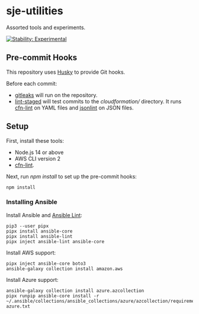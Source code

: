 # sje-utilities

Assorted tools and experiments.

[![Stability: Experimental](https://masterminds.github.io/stability/experimental.svg)](https://masterminds.github.io/stability/experimental.html)

## Pre-commit Hooks

This repository uses [Husky](https://typicode.github.io/husky/) to provide Git hooks.

Before each commit:

- [gitleaks](https://github.com/zricethezav/gitleaks) will run on the repository.
- [lint-staged](https://github.com/okonet/lint-staged) will test commits to the *cloudformation/* directory. It runs [cfn-lint](https://github.com/aws-cloudformation/cfn-lint) on YAML files and [jsonlint](https://www.npmjs.com/package/jsonlint) on JSON files.

## Setup

First, install these tools:

- Node.js 14 or above
- AWS CLI version 2
- [cfn-lint](https://github.com/aws-cloudformation/cfn-lint).

Next, run *npm install* to set up the pre-commit hooks:

    npm install

### Installing Ansible

Install Ansible and [Ansible Lint](https://ansible-lint.readthedocs.io/):

    pip3 --user pipx
    pipx install ansible-core
    pipx install ansible-lint
    pipx inject ansible-lint ansible-core

Install AWS support:

    pipx inject ansible-core boto3
    ansible-galaxy collection install amazon.aws

Install Azure support:

    ansible-galaxy collection install azure.azcollection
    pipx runpip ansible-core install -r ~/.ansible/collections/ansible_collections/azure/azcollection/requirements-azure.txt
